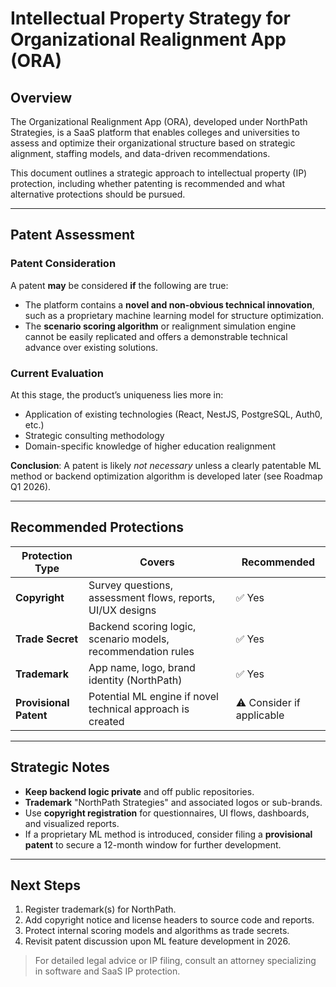 # Intellectual Property Strategy for Organizational Realignment App (ORA)

## Overview

The Organizational Realignment App (ORA), developed under NorthPath Strategies, is a SaaS platform that enables colleges and universities to assess and optimize their organizational structure based on strategic alignment, staffing models, and data-driven recommendations.

This document outlines a strategic approach to intellectual property (IP) protection, including whether patenting is recommended and what alternative protections should be pursued.

---

## Patent Assessment

### Patent Consideration

A patent **may** be considered **if** the following are true:

* The platform contains a **novel and non-obvious technical innovation**, such as a proprietary machine learning model for structure optimization.
* The **scenario scoring algorithm** or realignment simulation engine cannot be easily replicated and offers a demonstrable technical advance over existing solutions.

### Current Evaluation

At this stage, the product’s uniqueness lies more in:

* Application of existing technologies (React, NestJS, PostgreSQL, Auth0, etc.)
* Strategic consulting methodology
* Domain-specific knowledge of higher education realignment

**Conclusion**: A patent is likely *not necessary* unless a clearly patentable ML method or backend optimization algorithm is developed later (see Roadmap Q1 2026).

---

## Recommended Protections

| Protection Type        | Covers                                                       | Recommended               |
| ---------------------- | ------------------------------------------------------------ | ------------------------- |
| **Copyright**          | Survey questions, assessment flows, reports, UI/UX designs   | ✅ Yes                     |
| **Trade Secret**       | Backend scoring logic, scenario models, recommendation rules | ✅ Yes                     |
| **Trademark**          | App name, logo, brand identity (NorthPath)                   | ✅ Yes                     |
| **Provisional Patent** | Potential ML engine if novel technical approach is created   | ⚠️ Consider if applicable |

---

## Strategic Notes

* **Keep backend logic private** and off public repositories.
* **Trademark** "NorthPath Strategies" and associated logos or sub-brands.
* Use **copyright registration** for questionnaires, UI flows, dashboards, and visualized reports.
* If a proprietary ML method is introduced, consider filing a **provisional patent** to secure a 12-month window for further development.

---

## Next Steps

1. Register trademark(s) for NorthPath.
2. Add copyright notice and license headers to source code and reports.
3. Protect internal scoring models and algorithms as trade secrets.
4. Revisit patent discussion upon ML feature development in 2026.

> For detailed legal advice or IP filing, consult an attorney specializing in software and SaaS IP protection.
